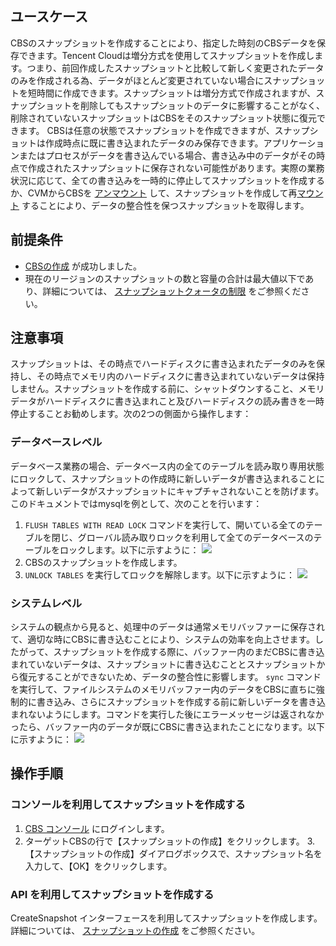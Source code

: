 ## ユースケース
CBSのスナップショットを作成することにより、指定した時刻のCBSデータを保存できます。Tencent Cloudは増分方式を使用してスナップショットを作成します。つまり、前回作成したスナップショットと比較して新しく変更されたデータのみを作成される為、データがほとんど変更されていない場合にスナップショットを短時間に作成できます。スナップショットは増分方式で作成されますが、スナップショットを削除してもスナップショットのデータに影響することがなく、削除されていないスナップショットはCBSをそのスナップショット状態に復元できます。
CBSは任意の状態でスナップショットを作成できますが、スナップショットは作成時点に既に書き込まれたデータのみ保存できます。アプリケーションまたはプロセスがデータを書き込んでいる場合、書き込み中のデータがその時点で作成されたスナップショットに保存されない可能性があります。実際の業務状況に応じて、全ての書き込みを一時的に停止してスナップショットを作成するか、CVMからCBSを [アンマウント](https://intl.cloud.tencent.com/document/product/362/32400) して、スナップショットを作成して再[マウント](/doc/product/362/5745) することにより、データの整合性を保つスナップショットを取得します。

## 前提条件
- [CBSの作成](https://intl.cloud.tencent.com/document/product/362/5744) が成功しました。
- 現在のリージョンのスナップショットの数と容量の合計は最大値以下であり、詳細については、 [スナップショットクォータの制限](https://cloud.tencent.com/document/product/362/5754#Constraint) をご参照ください。

## 注意事項
スナップショットは、その時点でハードディスクに書き込まれたデータのみを保持し、その時点でメモリ内のハードディスクに書き込まれていないデータは保持しません。スナップショットを作成する前に、シャットダウンすること、メモリデータがハードディスクに書き込まれこと及びハードディスクの読み書きを一時停止することお勧めします。次の2つの側面から操作します：
### データベースレベル
データベース業務の場合、データベース内の全てのテーブルを読み取り専用状態にロックして、スナップショットの作成時に新しいデータが書き込まれることによって新しいデータがスナップショットにキャプチャされないことを防げます。このドキュメントではmysqlを例として、次のことを行います：
1. `FLUSH TABLES WITH READ LOCK` コマンドを実行して、開いている全てのテーブルを閉じ、グローバル読み取りロックを利用して全てのデータベースのテーブルをロックします。以下に示すように：
![](https://main.qcloudimg.com/raw/287ad27cec557a52a3386a60b937dc9b.png)
2. CBSのスナップショットを作成します。
3. `UNLOCK TABLES` を実行してロックを解除します。以下に示すように：
![](https://main.qcloudimg.com/raw/8a5fdcb0df254f0f9afcf3ef86679fc0.png)

### システムレベル
システムの観点から見ると、処理中のデータは通常メモリバッファーに保存されて、適切な時にCBSに書き込むことにより、システムの効率を向上させます。したがって、スナップショットを作成する際に、バッファー内のまだCBSに書き込まれていないデータは、スナップショットに書き込むこととスナップショットから復元することができないため、データの整合性に影響します。
`sync` コマンドを実行して、ファイルシステムのメモリバッファー内のデータをCBSに直ちに強制的に書き込み、さらにスナップショットを作成する前に新しいデータを書き込まれないようにします。コマンドを実行した後にエラーメッセージは返されなかったら、バッファー内のデータが既にCBSに書き込まれたことになります。以下に示すように：
![](https://main.qcloudimg.com/raw/e1b0ac245e325281a0693f7ae43946ff.png)



## 操作手順
### コンソールを利用してスナップショットを作成する
1. [CBS コンソール](https://console.cloud.tencent.com/cvm/cbs) にログインします。
2. ターゲットCBSの行で【スナップショットの作成】をクリックします。
3.【スナップショットの作成】ダイアログボックスで、スナップショット名を入力して、【OK】をクリックします。

### API を利用してスナップショットを作成する
CreateSnapshot インターフェースを利用してスナップショットを作成します。詳細については、 [スナップショットの作成](https://cloud.tencent.com/document/product/362/15648) をご参照ください。
